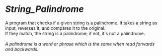 # <i>String_Palindrome</i>
<p>A program that checks if a given string is a palindrome. It takes a string as input, reverses it, and compares it to the original. <br>If they match, the string is a palindrome; if not, it's not a palindrome.
  <br><br><i>A palindrome is a word or phrase which is the same when read forwards and backwards.</i></p>
